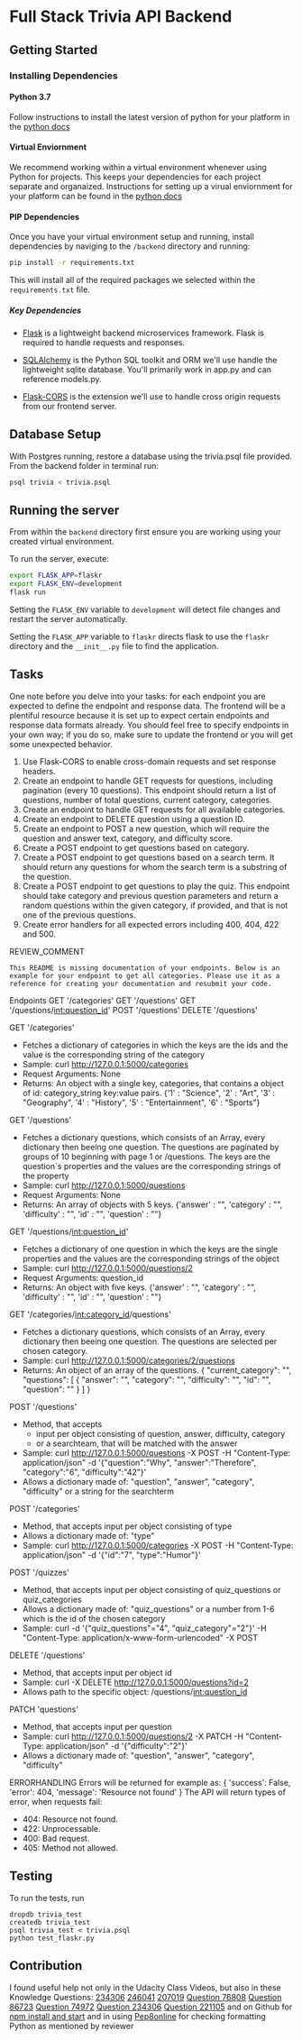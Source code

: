 # Full Stack Trivia API Backend

## Getting Started

### Installing Dependencies

#### Python 3.7

Follow instructions to install the latest version of python for your platform in the [python docs](https://docs.python.org/3/using/unix.html#getting-and-installing-the-latest-version-of-python)

#### Virtual Enviornment

We recommend working within a virtual environment whenever using Python for projects. This keeps your dependencies for each project separate and organaized. Instructions for setting up a virual enviornment for your platform can be found in the [python docs](https://packaging.python.org/guides/installing-using-pip-and-virtual-environments/)

#### PIP Dependencies

Once you have your virtual environment setup and running, install dependencies by naviging to the `/backend` directory and running:

```bash
pip install -r requirements.txt
```

This will install all of the required packages we selected within the `requirements.txt` file.

##### Key Dependencies

- [Flask](http://flask.pocoo.org/)  is a lightweight backend microservices framework. Flask is required to handle requests and responses.

- [SQLAlchemy](https://www.sqlalchemy.org/) is the Python SQL toolkit and ORM we'll use handle the lightweight sqlite database. You'll primarily work in app.py and can reference models.py. 

- [Flask-CORS](https://flask-cors.readthedocs.io/en/latest/#) is the extension we'll use to handle cross origin requests from our frontend server. 

## Database Setup
With Postgres running, restore a database using the trivia.psql file provided. From the backend folder in terminal run:
```bash
psql trivia < trivia.psql
```

## Running the server

From within the `backend` directory first ensure you are working using your created virtual environment.

To run the server, execute:

```bash
export FLASK_APP=flaskr
export FLASK_ENV=development
flask run
```

Setting the `FLASK_ENV` variable to `development` will detect file changes and restart the server automatically.

Setting the `FLASK_APP` variable to `flaskr` directs flask to use the `flaskr` directory and the `__init__.py` file to find the application. 

## Tasks

One note before you delve into your tasks: for each endpoint you are expected to define the endpoint and response data. The frontend will be a plentiful resource because it is set up to expect certain endpoints and response data formats already. You should feel free to specify endpoints in your own way; if you do so, make sure to update the frontend or you will get some unexpected behavior. 

1. Use Flask-CORS to enable cross-domain requests and set response headers. 
2. Create an endpoint to handle GET requests for questions, including pagination (every 10 questions). This endpoint should return a list of questions, number of total questions, current category, categories. 
3. Create an endpoint to handle GET requests for all available categories. 
4. Create an endpoint to DELETE question using a question ID. 
5. Create an endpoint to POST a new question, which will require the question and answer text, category, and difficulty score. 
6. Create a POST endpoint to get questions based on category. 
7. Create a POST endpoint to get questions based on a search term. It should return any questions for whom the search term is a substring of the question. 
8. Create a POST endpoint to get questions to play the quiz. This endpoint should take category and previous question parameters and return a random questions within the given category, if provided, and that is not one of the previous questions. 
9. Create error handlers for all expected errors including 400, 404, 422 and 500. 

REVIEW_COMMENT
```
This README is missing documentation of your endpoints. Below is an example for your endpoint to get all categories. Please use it as a reference for creating your documentation and resubmit your code. 
```
Endpoints
GET '/categories'
GET '/questions'
GET '/questions/<int:question_id>'
POST '/questions'
DELETE '/questions'

GET '/categories'
- Fetches a dictionary of categories in which the keys are the ids and the value is the corresponding string of the category
- Sample: curl http://127.0.0.1:5000/categories 
- Request Arguments: None
- Returns: An object with a single key, categories, that contains a object of id: category_string key:value pairs. 
{'1' : "Science",
'2' : "Art",
'3' : "Geography",
'4' : "History",
'5' : "Entertainment",
'6' : "Sports"}

GET '/questions'
- Fetches a dictionary questions, which consists of an Array, every dictionary then beeing one question. The questions are paginated by groups of 10 beginning with page 1 or /questions. The keys are the question´s properties and the values are the corresponding strings of the property
- Sample: curl http://127.0.0.1:5000/questions 
- Request Arguments: None
- Returns: An array of objects with 5 keys. 
{'answer' : "",
'category' : "",
'difficulty' : "",
'id' : "",
'question' : ""}

GET '/questions/<int:question_id>'
- Fetches a dictionary of one question in which the keys are the single properties and the values are the corresponding strings of the object
- Sample: curl http://127.0.0.1:5000/questions/2 
- Request Arguments: question_id
- Returns: An object with five keys. 
{'answer' : "",
'category' : "",
'difficulty' : "",
'id' : "",
'question' : ""}

GET '/categories/<int:category_id>/questions'
- Fetches a dictionary questions, which consists of an Array, every dictionary then beeing one question. The questions are selected per chosen category.
- Sample: curl http://127.0.0.1:5000/categories/2/questions
- Returns: An object of an array of the questions.
{
"current_category": "",
"questions": [
{
"answer": "",
"category": "",
"difficulty": "",
"id": "",
"question": ""
}
]
}

POST '/questions'
- Method, that accepts 
    - input per object consisting of question, answer, difficulty, category 
    - or a searchteam, that will be matched with the answer 
- Sample: curl http://127.0.0.1:5000/questions -X POST -H "Content-Type: application/json" -d '{"question":"Why", "answer":"Therefore", "category":"6", "difficulty":"42"}' 
- Allows a dictionary made of: "question", "answer", "category", "difficulty" or a string for the searchterm 

POST '/categories'
- Method, that accepts input per object consisting of type
- Allows a dictionary made of: "type"
- Sample: curl http://127.0.0.1:5000/categories -X POST -H "Content-Type: application/json" -d '{"id":"7", "type":"Humor"}' 

POST '/quizzes'
- Method, that accepts input per object consisting of quiz_questions or quiz_categories
- Allows a dictionary made of: "quiz_questions" or a number from 1-6 which is the id of the chosen category
- Sample: curl -d '{"quiz_questions"="4", "quiz_category"="2"}' -H "Content-Type: application/x-www-form-urlencoded" -X POST

DELETE '/questions'
- Method, that accepts input per object id
- Sample: curl -X DELETE http://127.0.0.1:5000/questions?id=2 
- Allows path to the specific object:
 /questions/<int:question_id>
 
PATCH 'questions'
- Method, that accepts input per question
- Sample: curl http://127.0.0.1:5000/questions/2 -X PATCH -H "Content-Type: application/json" -d '{"difficulty":"2"}' 
- Allows a dictionary made of: "question", "answer", "category", "difficulty"

ERRORHANDLING
Errors will be returned for example as: 
{
'success': False,
'error': 404,
'message': 'Resource not found'
}
The API will return types of error, when requests fail:
- 404: Resource not found.
- 422: Unprocessable.
- 400: Bad request.
- 405: Method not allowed.

## Testing
To run the tests, run
```
dropdb trivia_test
createdb trivia_test
psql trivia_test < trivia.psql
python test_flaskr.py
```

## Contribution
I found useful help not only in the Udacity Class Videos, but also in these Knowledge Questions:
[234306](https://knowledge.udacity.com/questions/234306) 
[246041](https://knowledge.udacity.com/questions/246041)
[207019](https://knowledge.udacity.com/questions/207019)
[Question 76808](https://knowledge.udacity.com/questions/76808)
[Question 86723](https://knowledge.udacity.com/questions/86723)
[Question 74972](https://knowledge.udacity.com/questions/74972)
[Question 234306](https://knowledge.udacity.com/questions/234306)
[Question 221105](https://knowledge.udacity.com/questions/221105)
and on Github for [npm install and start](https://github.com/kentcdodds/advanced-react-patterns-v2/issues/34)
and in using [Pep8online](http://pep8online.com) for checking formatting Python as mentioned by reviewer 
